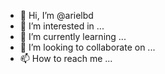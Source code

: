 - 👋 Hi, I’m @arielbd
- 👀 I’m interested in ...
- 🌱 I’m currently learning ...
- 💞️ I’m looking to collaborate on ...
- 📫 How to reach me ...

<!---
arielbd/arielbd is a ✨ special ✨ repository because its `README.md` (this file) appears on your GitHub profile.
You can click the Preview link to take a look at your changes.
--->
